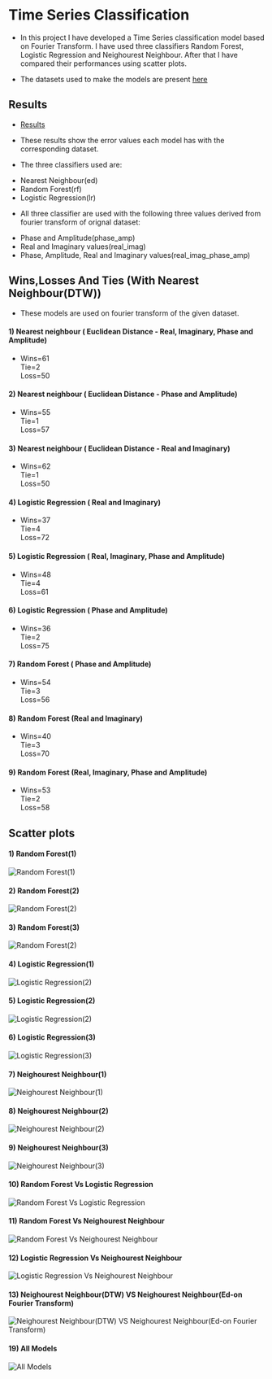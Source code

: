 # Time Series Classification

* In this project I have developed a Time Series classification model based on Fourier Transform. I have used three classifiers Random Forest, Logistic Regression and Neighourest Neighbour. After that I have compared their performances using scatter plots.

* The datasets used to make the models are present [here](/datasets/readme.md)

## Results

* [Results](/results.csv)

* These results show the error values each model has with the corresponding dataset.

* The three classifiers used are:
- Nearest Neighbour(ed)
- Random Forest(rf)
- Logistic Regression(lr)

* All three classifier are used with the following three values derived from fourier transform of orignal dataset:
- Phase and Amplitude(phase_amp)
- Real and Imaginary values(real_imag)
- Phase, Amplitude, Real and Imaginary values(real_imag_phase_amp)

## Wins,Losses And Ties (With Nearest Neighbour(DTW)) 

* These models are used on fourier transform of the given dataset.

#### 1) Nearest neighbour ( Euclidean Distance - Real, Imaginary, Phase and Amplitude)
* Wins=61<br>
 Tie=2<br>
 Loss=50<br>

#### 2) Nearest neighbour ( Euclidean Distance - Phase and Amplitude)
* Wins=55<br>
 Tie=1<br>
 Loss=57<br>
 
#### 3) Nearest neighbour ( Euclidean Distance - Real and Imaginary)
* Wins=62<br>
 Tie=1<br>
 Loss=50<br>
 
#### 4) Logistic Regression ( Real and Imaginary)
* Wins=37<br>
 Tie=4<br>
 Loss=72<br>
 
#### 5) Logistic Regression ( Real, Imaginary, Phase and Amplitude)
* Wins=48<br>
 Tie=4<br>
 Loss=61<br>
 
#### 6) Logistic Regression ( Phase and Amplitude)
* Wins=36<br>
 Tie=2<br>
 Loss=75<br>
 
#### 7) Random Forest ( Phase and Amplitude)
* Wins=54<br>
 Tie=3<br>
 Loss=56<br>
 
#### 8) Random Forest (Real and Imaginary)
* Wins=40<br>
 Tie=3<br>
 Loss=70<br>
 
#### 9) Random Forest (Real, Imaginary, Phase and Amplitude)
* Wins=53<br>
 Tie=2<br>
 Loss=58<br>
 

## Scatter plots

#### 1) Random Forest(1)
![Random Forest(1)](/scatter_plots/Random_Forest(1).jpg)

#### 2) Random Forest(2)
![Random Forest(2)](/scatter_plots/Random_Forest(2).jpg)

#### 3) Random Forest(3)
![Random Forest(2)](/scatter_plots/Random_Forest(3).jpg)

#### 4) Logistic Regression(1)
![Logistic Regression(2)](/scatter_plots/Logistic_Regression(1).jpg)

#### 5) Logistic Regression(2)
![Logistic Regression(2)](/scatter_plots/Logistic_Regression(2).jpg)

#### 6) Logistic Regression(3)
![Logistic Regression(3)](/scatter_plots/Logistic_Regression(3).jpg)

#### 7) Neighourest Neighbour(1)
![Neighourest Neighbour(1)](https://github.com/Srishti013/Time_Series_Classification/blob/main/scatter_plots/Neighourest%20Neighbour(1).jpg)

#### 8) Neighourest Neighbour(2)
![Neighourest Neighbour(2)](https://github.com/Srishti013/Time_Series_Classification/blob/main/scatter_plots/Neighourest%20Neighbour(2).jpg)

#### 9) Neighourest Neighbour(3)
![Neighourest Neighbour(3)](https://github.com/Srishti013/Time_Series_Classification/blob/main/scatter_plots/Neighourest%20Neighbour(3).jpg)

#### 10) Random Forest Vs Logistic Regression
![Random Forest Vs Logistic Regression](https://github.com/Srishti013/Time_Series_Classification/blob/main/scatter_plots/Random%20Forest_VS_Logistic%20Regression.jpg)

#### 11) Random Forest Vs Neighourest Neighbour
![ Random Forest Vs Neighourest Neighbour](https://github.com/Srishti013/Time_Series_Classification/blob/main/scatter_plots/Neighourest%20Neighbour_VS_Random%20Forest.jpg)

#### 12) Logistic Regression Vs Neighourest Neighbour
![ Logistic Regression Vs Neighourest Neighbour](https://github.com/Srishti013/Time_Series_Classification/blob/main/scatter_plots/Neighourest%20Neighbour_VS_Logistic%20Regression.jpg)

#### 13) Neighourest Neighbour(DTW) VS Neighourest Neighbour(Ed-on Fourier Transform)
![Neighourest Neighbour(DTW) VS Neighourest Neighbour(Ed-on Fourier Transform)](https://github.com/Srishti013/Time_Series_Classification/blob/main/scatter_plots/Neighourest%20Neighbour_VS_Logistic%20Regression.jpg)


#### 19) All Models
![All Models](https://github.com/Srishti013/Time_Series_Classification/blob/main/scatter_plots/All_models.jpg)









